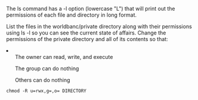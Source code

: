 The ls command has a -l option (lowercase "L") that will print out the permissions of each file and directory in long format.

List the files in the worldbanc/private directory along with their permissions using ls -l so you can see the current state of affairs.
Change the permissions of the private directory and all of its contents so that:

<li>
  <ul>The owner can read, write, and execute</ul>
  <ul>The group can do nothing</ul>  
  <ul>Others can do nothing</ul>
</li>

```
chmod -R u=rwx,g=,o= DIRECTORY
```
